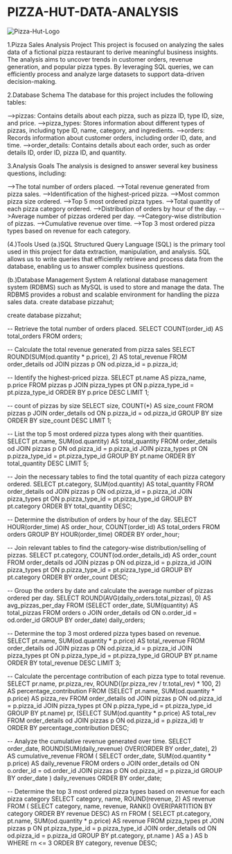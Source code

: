 # PIZZA-HUT-DATA-ANALYSIS
![Pizza-Hut-Logo](https://github.com/user-attachments/assets/21d97493-b874-4fef-a023-8425e5ff3544)

1.Pizza Sales Analysis Project
This project is focused on analyzing the sales data of a fictional pizza restaurant to derive meaningful business insights. The analysis aims to uncover trends in customer orders, revenue generation, and popular pizza types. By leveraging SQL queries, we can efficiently process and analyze large datasets to support data-driven decision-making.


2.Database Schema
The database for this project includes the following tables:

-->pizzas: Contains details about each pizza, such as pizza ID, type ID, size, and price.
-->pizza_types: Stores information about different types of pizzas, including type ID, name, category, and ingredients.
-->orders: Records information about customer orders, including order ID, date, and time.
-->order_details: Contains details about each order, such as order details ID, order ID, pizza ID, and quantity.

3.Analysis Goals
The analysis is designed to answer several key business questions, including:

-->The total number of orders placed.
-->Total revenue generated from pizza sales.
-->Identification of the highest-priced pizza.
-->Most common pizza size ordered.
-->Top 5 most ordered pizza types.
-->Total quantity of each pizza category ordered.
-->Distribution of orders by hour of the day.
-->Average number of pizzas ordered per day.
-->Category-wise distribution of pizzas.
-->Cumulative revenue over time.
-->Top 3 most ordered pizza types based on revenue for each category.

(4.)Tools Used
(a.)SQL
Structured Query Language (SQL) is the primary tool used in this project for data extraction, manipulation, and analysis. SQL allows us to write queries that efficiently retrieve and process data from the database, enabling us to answer complex business questions.

(b.)Database Management System
A relational database management system (RDBMS) such as MySQL  is used to store and manage the data. The RDBMS provides a robust and scalable environment for handling the pizza sales data.
create database pizzahut;

create database pizzahut;

-- Retrieve the total number of orders placed.
SELECT 
    COUNT(order_id) AS total_orders
FROM
    orders;
    
-- Calculate the total revenue generated from pizza sales
SELECT 
    ROUND(SUM(od.quantity * p.price), 2) AS total_revenue
FROM
    order_details od
JOIN
    pizzas p ON od.pizza_id = p.pizza_id;
    
-- Identify the highest-priced pizza.
SELECT 
    pt.name AS pizza_name, p.price
FROM
    pizzas p
        JOIN
    pizza_types pt ON p.pizza_type_id = pt.pizza_type_id
ORDER BY p.price DESC
LIMIT 1;    
 
-- count of pizzas by size
SELECT 
    size, COUNT(*) AS size_count
FROM
    pizzas p
        JOIN
    order_details od ON p.pizza_id = od.pizza_id
GROUP BY size
ORDER BY size_count DESC
LIMIT 1;

 --  List the top 5 most ordered pizza types along with their quantities.
SELECT 
    pt.name, SUM(od.quantity) AS total_quantity
FROM
    order_details od
        JOIN
    pizzas p ON od.pizza_id = p.pizza_id
        JOIN
    pizza_types pt ON p.pizza_type_id = pt.pizza_type_id
GROUP BY pt.name
ORDER BY total_quantity DESC
LIMIT 5;

-- Join the necessary tables to find the total quantity of each pizza category ordered.
SELECT 
    pt.category, SUM(od.quantity) AS total_quantity
FROM
    order_details od
        JOIN
    pizzas p ON od.pizza_id = p.pizza_id
        JOIN
    pizza_types pt ON p.pizza_type_id = pt.pizza_type_id
GROUP BY pt.category
ORDER BY total_quantity DESC;

-- Determine the distribution of orders by hour of the day.
SELECT 
    HOUR(order_time) AS order_hour,
    COUNT(order_id) AS total_orders
FROM
    orders
GROUP BY HOUR(order_time)
ORDER BY order_hour;

-- Join relevant tables to find the category-wise distribution/selling of pizzas.
SELECT 
    pt.category, COUNT(od.order_details_id) AS order_count
FROM
    order_details od
        JOIN
    pizzas p ON od.pizza_id = p.pizza_id
        JOIN
    pizza_types pt ON p.pizza_type_id = pt.pizza_type_id
GROUP BY pt.category
ORDER BY order_count DESC;

-- Group the orders by date and calculate the average number of pizzas ordered per day.
SELECT 
    ROUND(AVG(daily_orders.total_pizzas), 0) AS avg_pizzas_per_day
FROM
    (SELECT 
        order_date, SUM(quantity) AS total_pizzas
    FROM
        orders o
    JOIN order_details od ON o.order_id = od.order_id
    GROUP BY order_date) daily_orders;
    
--  Determine the top 3 most ordered pizza types based on revenue.
SELECT 
    pt.name, SUM(od.quantity * p.price) AS total_revenue
FROM
    order_details od
        JOIN
    pizzas p ON od.pizza_id = p.pizza_id
        JOIN
    pizza_types pt ON p.pizza_type_id = pt.pizza_type_id
GROUP BY pt.name
ORDER BY total_revenue DESC
LIMIT 3;
    
-- Calculate the percentage contribution of each pizza type to total revenue.
SELECT 
    pr.name,
    pr.pizza_rev,
    ROUND((pr.pizza_rev / tr.total_rev) * 100, 2) AS percentage_contribution
FROM
    (SELECT 
        pt.name, SUM(od.quantity * p.price) AS pizza_rev
    FROM
        order_details od
    JOIN pizzas p ON od.pizza_id = p.pizza_id
    JOIN pizza_types pt ON p.pizza_type_id = pt.pizza_type_id
    GROUP BY pt.name) pr,
    (SELECT 
        SUM(od.quantity * p.price) AS total_rev
    FROM
        order_details od
    JOIN pizzas p ON od.pizza_id = p.pizza_id) tr
ORDER BY percentage_contribution DESC;  

-- Analyze the cumulative revenue generated over time.
SELECT 
    order_date, 
    ROUND(SUM(daily_revenue) OVER(ORDER BY order_date), 2) AS cumulative_revenue
FROM (
    SELECT 
        order_date, 
        SUM(od.quantity * p.price) AS daily_revenue
    FROM 
        orders o
    JOIN 
        order_details od ON o.order_id = od.order_id
    JOIN 
        pizzas p ON od.pizza_id = p.pizza_id
    GROUP BY 
        order_date
) daily_revenues
ORDER BY 
    order_date;
    
-- Determine the top 3 most ordered pizza types based on revenue for each pizza category
SELECT category, name, ROUND(revenue, 2) AS revenue
FROM (
    SELECT 
        category,
        name,
        revenue,
        RANK() OVER(PARTITION BY category ORDER BY revenue DESC) AS rn
    FROM (
        SELECT 
            pt.category, 
            pt.name, 
            SUM(od.quantity * p.price) AS revenue
        FROM 
            pizza_types pt
        JOIN 
            pizzas p ON pt.pizza_type_id = p.pizza_type_id
        JOIN 
            order_details od ON od.pizza_id = p.pizza_id
        GROUP BY 
            pt.category, pt.name
    ) AS a
) AS b
WHERE rn <= 3
ORDER BY category, revenue DESC;     


